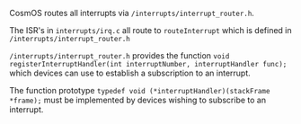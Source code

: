 
CosmOS routes all interrupts via `/interrupts/interrupt_router.h`.

The ISR's in `interrupts/irq.c` all route to `routeInterrupt` which is defined in `/interrupts/interrupt_router.h`

`/interrupts/interrupt_router.h` provides the function `void registerInterruptHandler(int interruptNumber, interruptHandler func);
` which devices can use to establish a subscription to an interrupt.

The function prototype `typedef void (*interruptHandler)(stackFrame *frame);` must be implemented by devices wishing to subscribe to an interrupt.

 